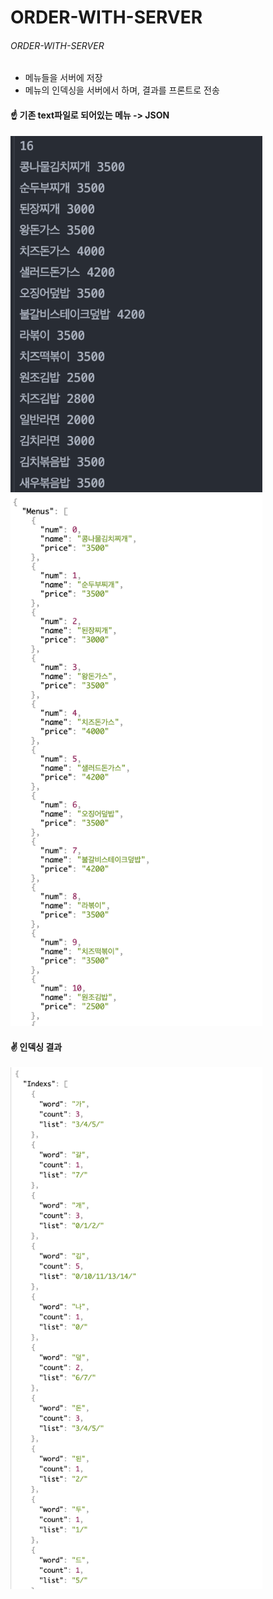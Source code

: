 # ORDER-WITH-SERVER

###### ORDER-WITH-SERVER

- 메뉴들을 서버에 저장
- 메뉴의 인덱싱을 서버에서 하며, 결과를 프론트로 전송



#### ☝️ 기존 text파일로 되어있는 메뉴 ->  JSON

<img src="/References/textraw.png" width ="80%" height="50%"></img>
<img src="/References/menuresult.png" width ="80%" height="50%"></img>

####  

#### ✌️ 인덱싱 결과
<img src="/References/indexresult.png" width ="80%" height="50%"></img>
